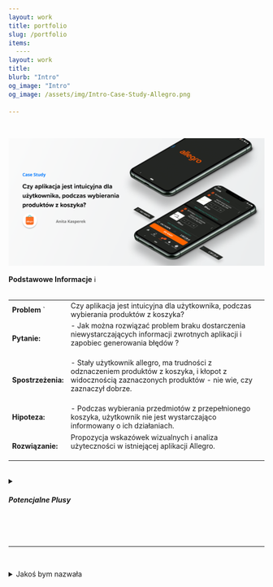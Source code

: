 ```yaml
---
layout: work
title: portfolio
slug: /portfolio
items:
  ----
layout: work
title: 
blurb: "Intro"
og_image: "Intro"
og_image: /assets/img/Intro-Case-Study-Allegro.png
      
---   
```

<br>

[![image-text markdown="1"](https://raw.githubusercontent.com/AnitakasperekUX/AnitakasperekUX.github.io/main/assets/img/tytul.png)](https://raw.githubusercontent.com/AnitakasperekUX/AnitakasperekUX.github.io/main/assets/img/tytul.png)
<br>

**Podstawowe Informacje**   ℹ️   
<br>



|                    |                                                              |
| ------------------ | ------------------------------------------------------------ |
| **Problem** `      | Czy aplikacja jest intuicyjna dla użytkownika, podczas wybierania produktów z koszyka? |
| **Pytanie:**<br>   | - Jak można rozwiązać problem braku dostarczenia niewystarczających informacji zwrotnych aplikacji i zapobiec generowania błędów ?<br><br> |
| **Spostrzeżenia:** | - Stały użytkownik allegro, ma trudności z odznaczeniem produktów z koszyka, i kłopot z widocznością zaznaczonych produktów - nie wie, czy zaznaczył dobrze.<br><Br> |
| **Hipoteza:**      | - Podczas wybierania przedmiotów z przepełnionego koszyka, użytkownik nie jest wystarczająco informowany o ich działaniach. <br> |
| **Rozwiązanie:**   | Propozycja wskazówek wizualnych i analiza użyteczności w istniejącej aplikacji Allegro.<br><br> |



 <br>
<details><summary><i><h4>Potencjalne Plusy</h4></summary> Usprawnienie informacji wizualnych i interakcji, przyspieszy proces zakupowy i uniknie błędów użytkownika Poprzez dodanie wskazówek wizualne, poprawi się użyteczność aplikacji. Model Mentalny stałego użytkownika używającego wersji webowej, będzie spójniejszy.</i></details>  <br>
<br>

<br>

---













<br></details>
<details><summary>Jakoś bym nazwała</summary>

